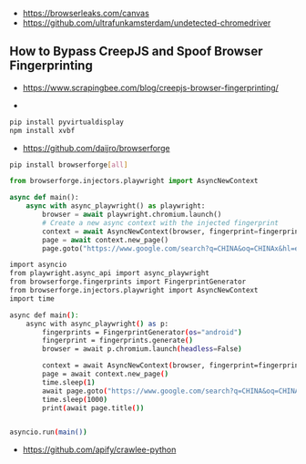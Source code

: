 - https://browserleaks.com/canvas
- https://github.com/ultrafunkamsterdam/undetected-chromedriver

## How to Bypass CreepJS and Spoof Browser Fingerprinting
- https://www.scrapingbee.com/blog/creepjs-browser-fingerprinting/

-
```bash
pip install pyvirtualdisplay
npm install xvbf
```

- https://github.com/daijro/browserforge
```bash
pip install browserforge[all]
```
```python
from browserforge.injectors.playwright import AsyncNewContext

async def main():
    async with async_playwright() as playwright:
        browser = await playwright.chromium.launch()
        # Create a new async context with the injected fingerprint
        context = await AsyncNewContext(browser, fingerprint=fingerprint)
        page = await context.new_page()
        page.goto("https://www.google.com/search?q=CHINA&oq=CHINAx&hl=en&gl=us&sourceid=chrome&ie=UTF-8")
```

```bash
import asyncio
from playwright.async_api import async_playwright
from browserforge.fingerprints import FingerprintGenerator
from browserforge.injectors.playwright import AsyncNewContext
import time

async def main():
    async with async_playwright() as p:
        fingerprints = FingerprintGenerator(os="android")
        fingerprint = fingerprints.generate()
        browser = await p.chromium.launch(headless=False)

        context = await AsyncNewContext(browser, fingerprint=fingerprint)
        page = await context.new_page()
        time.sleep(1)
        await page.goto("https://www.google.com/search?q=CHINA&oq=CHINAx&hl=en&gl=us&sourceid=chrome&ie=UTF-8")
        time.sleep(1000)
        print(await page.title())


asyncio.run(main())
```

- https://github.com/apify/crawlee-python
